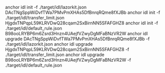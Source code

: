 anchor idl init -f ./target/idl/lazorkit.json DAcTNgSppWiDvfTWa7PMvPmXHAs5DfBnrqRQme8fXJBb
anchor idl init -f ./target/idl/transfer_limit.json HjgdxTNPqpL59KLRVDwQ28cqam2SxBirnNN5SFAFGHZ8
anchor idl init -f ./target/idl/default_rule.json B98ooLRYBP6m6Zsrd3Hnzn4UAejfVZwyDgMFaBNzVR2W
anchor idl upgrade DAcTNgSppWiDvfTWa7PMvPmXHAs5DfBnrqRQme8fXJBb -f ./target/idl/lazorkit.json
anchor idl upgrade HjgdxTNPqpL59KLRVDwQ28cqam2SxBirnNN5SFAFGHZ8 -f ./target/idl/transfer_limit.json
anchor idl upgrade B98ooLRYBP6m6Zsrd3Hnzn4UAejfVZwyDgMFaBNzVR2W -f ./target/idl/default_rule.json